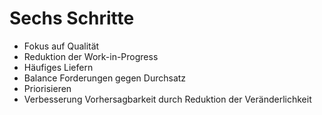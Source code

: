 # Sechs Schritte
* Fokus auf Qualität
* Reduktion der Work-in-Progress
* Häufiges Liefern
* Balance Forderungen gegen Durchsatz
* Priorisieren
* Verbesserung Vorhersagbarkeit durch Reduktion der Veränderlichkeit
